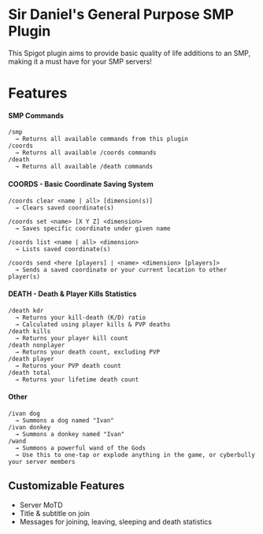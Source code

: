 # Sir Daniel's General Purpose SMP Plugin

This Spigot plugin aims to provide basic quality of life additions to an SMP, making it a must have for your SMP servers!

# Features
#### SMP Commands
```
/smp
  → Returns all available commands from this plugin
/coords
  → Returns all available /coords commands
/death
  → Returns all available /death commands
```
#### COORDS - Basic Coordinate Saving System
```
/coords clear <name | all> [dimension(s)]
  → Clears saved coordinate(s)

/coords set <name> [X Y Z] <dimension>
  → Saves specific coordinate under given name

/coords list <name | all> <dimension>
  → Lists saved coordinate(s)

/coords send <here [players] | <name> <dimension> [players]>
  → Sends a saved coordinate or your current location to other player(s)
```
#### DEATH - Death & Player Kills Statistics
```
/death kdr
  → Returns your kill-death (K/D) ratio
  → Calculated using player kills & PVP deaths
/death kills
  → Returns your player kill count
/death nonplayer
  → Returns your death count, excluding PVP
/death player
  → Returns your PVP death count
/death total
  → Returns your lifetime death count
```
#### Other
```
/ivan dog
  → Summons a dog named "Ivan"
/ivan donkey
  → Summons a donkey named "Ivan"
/wand
  → Summons a powerful wand of the Gods
  → Use this to one-tap or explode anything in the game, or cyberbully your server members
```

## Customizable Features
* Server MoTD
* Title & subtitle on join
* Messages for joining, leaving, sleeping and death statistics
